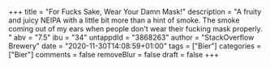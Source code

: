 +++
title = "For Fucks Sake, Wear Your Damn Mask!"
description = "A fruity and juicy NEIPA with a little bit more than a hint of smoke. The smoke coming out of my ears when people don't wear their fucking mask properly. "
abv = "7.5"
ibu = "34"
untappdId = "3868263"
author = "StackOverflow Brewery"
date = "2020-11-30T14:08:59+01:00"
tags = ["Bier"]
categories = ["Bier"]
comments = false
removeBlur = false
draft = false
+++